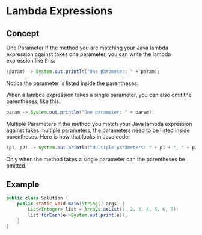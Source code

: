 # Lambda Expressions

## Concept

One Parameter
If the method you are matching your Java lambda expression against takes one parameter, you can write the lambda expression like this:

```java
(param) -> System.out.println("One parameter: " + param);
```

Notice the parameter is listed inside the parentheses.

When a lambda expression takes a single parameter, you can also omit the parentheses, like this:

```java
param -> System.out.println("One parameter: " + param);
```
Multiple Parameters
If the method you match your Java lambda expression against takes multiple parameters, the parameters need to be listed inside parentheses. Here is how that looks in Java code:

```java
(p1, p2) -> System.out.println("Multiple parameters: " + p1 + ", " + p2);
```

Only when the method takes a single parameter can the parentheses be omitted.

## Example

```java
public class Solution {
    public static void main(String[] args) {
        List<Integer> list = Arrays.asList(1, 2, 3, 4, 5, 6, 7);
        list.forEach(e->System.out.print(e));
    }
}
```

